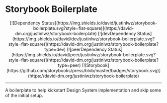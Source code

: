 # Storybook Boilerplate

<center>
    [![Dependency Status](https://img.shields.io/david/justinlwz/storybook-boilerplate.svg?style=flat-square)](https://david-dm.org/justinlwz/storybook-boilerplate)
    [![devDependency Status](https://img.shields.io/david/dev/justinlwz/storybook-boilerplate.svg?style=flat-square)](https://david-dm.org/justinlwz/storybook-boilerplate?type=dev)
    [![peerDependency Status](https://img.shields.io/david/peer/justinlwz/storybook-boilerplate.svg?style=flat-square)](https://david-dm.org/justinlwz/storybook-boilerplate?type=peer)
    [![Storybook](https://github.com/storybooks/press/blob/master/badges/storybook.svg)](https://david-dm.org/justinlwz/storybook-boilerplate)
</center>

---

A boilerplate to help kickstart Design System implementation and skip some of the initial setup.

